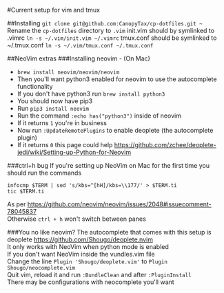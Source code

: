 #Current setup for vim and tmux

##Installing
`git clone git@github.com:CanopyTax/cp-dotfiles.git ~`
Rename the `cp-dotfiles` directory to `.vim`
init.vim should by symlinked to .vimrc
`ln -s ~/.vim/init.vim ~/.vimrc`
tmux.conf should be symlinked to ~/.tmux.conf
`ln -s ~/.vim/tmux.conf ~/.tmux.conf`

##NeoVim extras
###Installing neovim - (On Mac)
- `brew install neovim/neovim/neovim`
- Then you'll want python3 enabled for neovim to use the autocomplete functionality
- If you don't have python3 run `brew install python3`
- You should now have pip3
- Run `pip3 install neovim`
- Run the command `:echo has("python3")` inside of neovim
- If it returns `1` you're in business
- Now run `:UpdateRemotePlugins` to enable deoplete (the autocomplete plugin)
- If it returns `0` this page could help https://github.com/zchee/deoplete-jedi/wiki/Setting-up-Python-for-Neovim

###ctrl+h bug
If you're setting up NeoVim on Mac for the first time you should run the commands
```
infocmp $TERM | sed 's/kbs=^[hH]/kbs=\\177/' > $TERM.ti
tic $TERM.ti
```
As per https://github.com/neovim/neovim/issues/2048#issuecomment-78045837  
Otherwise `ctrl + h` won't switch between panes

###You no like neovim?
The autocomplete that comes with this setup is deoplete https://github.com/Shougo/deoplete.nvim  
It only works with NeoVim when python mode is enabled  
If you don't want NeoVim inside the vundles.vim file  
Change the line `Plugin 'Shougo/deoplete.vim'` to `Plugin Shougo/neocomplete.vim`  
Quit vim, reload it and run `:BundleClean` and after `:PluginInstall`  
There may be configurations with neocomplete you'll want  
